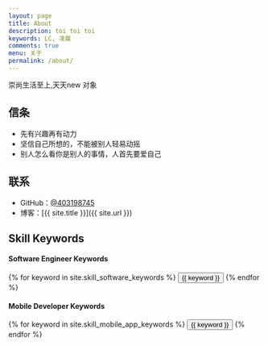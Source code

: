 ```yaml
---
layout: page
title: About
description: toi toi toi 
keywords: LC, 凌晨
comments: true
menu: 关于
permalink: /about/
---
```




崇尚生活至上,天天new 对象

## 信条

* 先有兴趣再有动力
* 坚信自己所想的，不能被别人轻易动摇
* 别人怎么看你是别人的事情，人首先要爱自己

## 联系

* GitHub：[@403198745](https://github.com/403198745)
* 博客：[{{ site.title }}]({{ site.url }})

## Skill Keywords

#### Software Engineer Keywords
<div class="btn-inline">
    {% for keyword in site.skill_software_keywords %}
    <button class="btn btn-outline" type="button">{{ keyword }}</button>
    {% endfor %}
</div>

#### Mobile Developer Keywords
<div class="btn-inline">
    {% for keyword in site.skill_mobile_app_keywords %}
    <button class="btn btn-outline" type="button">{{ keyword }}</button>
    {% endfor %}
</div>


